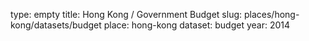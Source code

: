 type: empty
title: Hong Kong / Government Budget
slug: places/hong-kong/datasets/budget
place: hong-kong
dataset: budget
year: 2014
